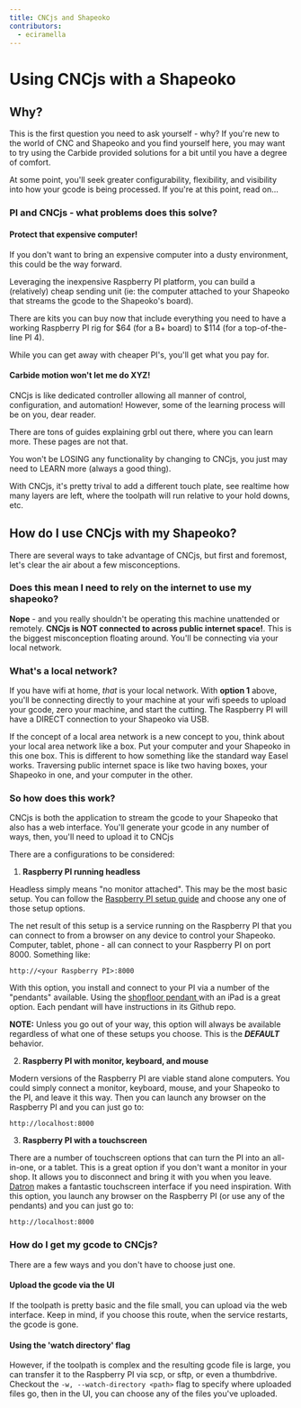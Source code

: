 ```yaml
---
title: CNCjs and Shapeoko
contributors:
  - eciramella
---
```


# Using CNCjs with a Shapeoko

## Why?
This is the first question you need to ask yourself - why?  If you're new to the world of CNC and Shapeoko and you find yourself here, you may want to try using the Carbide provided solutions for a bit until you have a degree of comfort.

At some point, you'll seek greater configurability, flexibility, and visibility into how your gcode is being processed.  If you're at this point, read on...

### PI and CNCjs - what problems does this solve?
#### Protect that expensive computer!
If you don't want to bring an expensive computer into a dusty environment, this could be the way forward.

Leveraging the inexpensive Raspberry PI platform, you can build a (relatively) cheap sending unit (ie: the computer attached to your Shapeoko that streams the gcode to the Shapeoko's board).

There are kits you can buy now that include everything you need to have a working Raspberry PI rig for $64 (for a B+ board) to $114 (for a top-of-the-line PI 4).

While you can get away with cheaper PI's, you'll get what you pay for.

#### Carbide motion won't let me do XYZ!
CNCjs is like dedicated controller allowing all manner of control, configuration, and automation!  However, some of the learning process will be on you, dear reader.

There are tons of guides explaining grbl out there, where you can learn more.  These pages are not that.

You won't be LOSING any functionality by changing to CNCjs, you just may need to LEARN more (always a good thing).

With CNCjs, it's pretty trival to add a different touch plate, see realtime how many layers are left, where the toolpath will run relative to your hold downs, etc.

## How do I use CNCjs with my Shapeoko?
There are several ways to take advantage of CNCjs, but first and foremost, let's clear the air about a few misconceptions.

### Does this mean I need to rely on the internet to use my shapeoko?
**Nope** - and you really shouldn't be operating this machine unattended or remotely.  **CNCjs is NOT connected to across public internet space!**. This is the biggest misconception floating around. You'll be connecting via your local network.

### What's a local network?
If you have wifi at home, _that_ is your local network. With **option 1** above, you'll be connecting directly to your machine at your wifi speeds to upload your gcode, zero your machine, and start the cutting.  The Raspberry PI will have a DIRECT connection to your Shapeoko via USB.

If the concept of a local area network is a new concept to you, think about your local area network like a box.  Put your computer and your Shapeoko in this one box.  This is different to how something like the standard way  Easel works.  Traversing public internet space is  like two having boxes, your Shapeoko in one, and your computer in the other.

### So how does this work?
CNCjs is both the application to stream the gcode to your Shapeoko that also has a web interface.  You'll generate your gcode in any number of ways, then, you'll need to upload it to CNCjs

There are a configurations to be considered:

1) **Raspberry PI running headless**

  Headless simply means "no monitor attached".  This may be the most basic setup.  You can follow the [Raspberry PI setup guide](../rpi-setup-guide/) and choose any one of those setup options.
  
  The net result of this setup is a service running on the Raspberry PI that you can connect to from a browser on any device to control your Shapeoko.  Computer, tablet, phone - all can connect to your Raspberry PI on port 8000.  Something like:
  
  ```http://<your Raspberry PI>:8000```
  
  With this option, you install and connect to your PI via a number of the "pendants" available. Using the [shopfloor pendant ](https://github.com/cncjs/cncjs-shopfloor-tablet) with an iPad is a great option.  Each pendant will have instructions in its Github repo.
  
  **NOTE:** Unless you go out of your way, this option will always be available regardless of what one of these setups you choose.  This is the _**DEFAULT**_ behavior.

2) **Raspberry PI with monitor, keyboard, and mouse**

  Modern versions of the Raspberry PI are viable stand alone computers.  You could simply connect a monitor, keyboard, mouse, and your Shapeoko to the PI, and leave it this way.  Then you can launch any browser on the Raspberry PI and you can just go to:
   
   ```http://localhost:8000```
  
3) **Raspberry PI with a touchscreen**

  There are a number of touchscreen options that can turn the PI into an all-in-one, or a tablet.  This is a great option if you don't want a monitor in your shop.  It allows you to disconnect and bring it with you when you leave.  [Datron](https://www.datron.com/wp-content/uploads/2019/09/DATRON-neo_Benefits-Image-1b.png) makes a fantastic touchscreen interface if you need inspiration.  With this option, you launch any browser on the Raspberry PI (or use any of the pendants) and you can just go to:
   
   ```http://localhost:8000```

### How do I get my gcode to CNCjs?

There are a few ways and you don't have to choose just one.  

#### Upload the gcode via the UI
If the toolpath is pretty basic and the file small, you can upload via the web interface.  Keep in mind, if you choose this route, when the service restarts, the gcode is gone.

#### Using the 'watch directory' flag
However, if the toolpath is complex and the resulting gcode file is large, you can transfer it to the Raspberry PI via scp, or sftp, or even a thumbdrive.  Checkout the ```-w, --watch-directory <path>``` flag to specify where uploaded files go, then in the UI, you can choose any of the files you've uploaded.